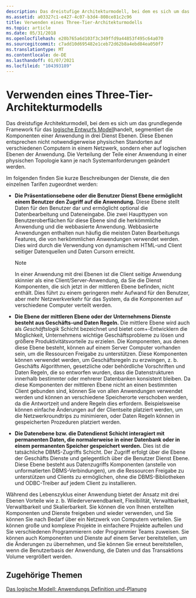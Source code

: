 ```yaml
---
description: Das dreistufige Architekturmodell, bei dem es sich um das grundlegende Framework für das logische Entwurfs Modell handelt, segmentiert eine Anwendungs Komponente in drei Dienst Ebenen.
ms.assetid: a03327c1-e427-4c07-b3d4-808ce81c2c96
title: Verwenden eines Three-Tier-Architekturmodells
ms.topic: article
ms.date: 05/31/2018
ms.openlocfilehash: e20b765a6d103f3c349ffd9a44853f495c64a070
ms.sourcegitcommit: c7add10d695482e1ceb72d62b8a4ebd84ea050f7
ms.translationtype: MT
ms.contentlocale: de-DE
ms.lasthandoff: 01/07/2021
ms.locfileid: "104393189"
---
```

# <a name="using-a-three-tier-architecture-model"></a>Verwenden eines Three-Tier-Architekturmodells

Das dreistufige Architekturmodell, bei dem es sich um das grundlegende Framework für das [logische Entwurfs Modell](the-logical-model--application-definition-and-planning.md)handelt, segmentiert die Komponenten einer Anwendung in drei Dienst Ebenen. Diese Ebenen entsprechen nicht notwendigerweise physischen Standorten auf verschiedenen Computern in einem Netzwerk, sondern eher auf logischen Ebenen der Anwendung. Die Verteilung der Teile einer Anwendung in einer physischen Topologie kann je nach Systemanforderungen geändert werden.

Im folgenden finden Sie kurze Beschreibungen der Dienste, die den einzelnen Tarifen zugeordnet werden:

-   **Die Präsentationsebene oder die Benutzer Dienst Ebene ermöglicht einem Benutzer den Zugriff auf die Anwendung.** Diese Ebene stellt Daten für den Benutzer dar und ermöglicht optional die Datenbearbeitung und Dateneingabe. Die zwei Haupttypen von Benutzeroberflächen für diese Ebene sind die herkömmliche Anwendung und die webbasierte Anwendung. Webbasierte Anwendungen enthalten nun häufig die meisten Daten Bearbeitungs Features, die von herkömmlichen Anwendungen verwendet werden. Dies wird durch die Verwendung von dynamischem HTML-und Client seitiger Datenquellen und Daten Cursorn erreicht.

    > [!Note]  
    > In einer Anwendung mit drei Ebenen ist die Client seitige Anwendung skinnier als eine Client/Server-Anwendung, da Sie die Dienst Komponenten, die sich jetzt in der mittleren Ebene befinden, nicht enthält. Dies führt zu einem geringeren mehr Aufwand für den Benutzer, aber mehr Netzwerkverkehr für das System, da die Komponenten auf verschiedene Computer verteilt werden.

     

-   **Die Ebene der mittleren Ebene oder der Unternehmens Dienste besteht aus Geschäfts-und Daten Regeln.** Die mittlere Ebene wird auch als *Geschäftslogik* Schicht bezeichnet und bietet com+-Entwicklern die Möglichkeit, Unternehmens wichtige Geschäftsprobleme zu lösen und größere Produktivitätsvorteile zu erzielen. Die Komponenten, aus denen diese Ebene besteht, können auf einem Server Computer vorhanden sein, um die Ressourcen Freigabe zu unterstützen. Diese Komponenten können verwendet werden, um Geschäftsregeln zu erzwingen, z. b. Geschäfts Algorithmen, gesetzliche oder behördliche Vorschriften und Daten Regeln, die so entworfen wurden, dass die Datenstrukturen innerhalb bestimmter oder mehrerer Datenbanken konsistent bleiben. Da diese Komponenten der mittleren Ebene nicht an einen bestimmten Client gebunden sind, können Sie von allen Anwendungen verwendet werden und können an verschiedene Speicherorte verschoben werden, da die Antwortzeit und andere Regeln dies erfordern. Beispielsweise können einfache Änderungen auf der Clientseite platziert werden, um die Netzwerkroundtrips zu minimieren, oder Daten Regeln können in gespeicherten Prozeduren platziert werden.

-   **Die Datenebene bzw. die Datendienst Schicht interagiert mit permanenten Daten, die normalerweise in einer Datenbank oder in einem permanenten Speicher gespeichert werden.** Dies ist die tatsächliche DBMS-Zugriffs Schicht. Der Zugriff erfolgt über die Ebene der Geschäfts Dienste und gelegentlich über die Benutzer Dienst Ebene. Diese Ebene besteht aus Datenzugriffs Komponenten (anstelle von unformatierten DBMS-Verbindungen), um die Ressourcen Freigabe zu unterstützen und Clients zu ermöglichen, ohne die DBMS-Bibliotheken und ODBC-Treiber auf jedem Client zu installieren.

Während des Lebenszyklus einer Anwendung bietet der Ansatz mit drei Ebenen Vorteile wie z. b. Wiederverwendbarkeit, Flexibilität, Verwaltbarkeit, Verwaltbarkeit und Skalierbarkeit. Sie können die von Ihnen erstellten Komponenten und Dienste freigeben und wieder verwenden, und Sie können Sie nach Bedarf über ein Netzwerk von Computern verteilen. Sie können große und komplexe Projekte in einfachere Projekte aufteilen und Sie verschiedenen Programmierern oder Programmier Teams zuweisen. Sie können auch Komponenten und Dienste auf einem Server bereitstellen, um die Änderungen zu übernehmen, und Sie können Sie erneut bereitstellen, wenn die Benutzerbasis der Anwendung, die Daten und das Transaktions Volume vergrößert werden.

## <a name="related-topics"></a>Zugehörige Themen

<dl> <dt>

[Das logische Modell: Anwendungs Definition und-Planung](the-logical-model--application-definition-and-planning.md)
</dt> </dl>

 

 



